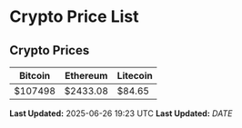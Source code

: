 # Crypto Price List

## Crypto Prices
| Bitcoin | Ethereum | Litecoin |
| ------- | -------- | -------- |
| $107498 | $2433.08 | $84.65 |
**Last Updated:** 2025-06-26 19:23 UTC
**Last Updated:** $DATE$
